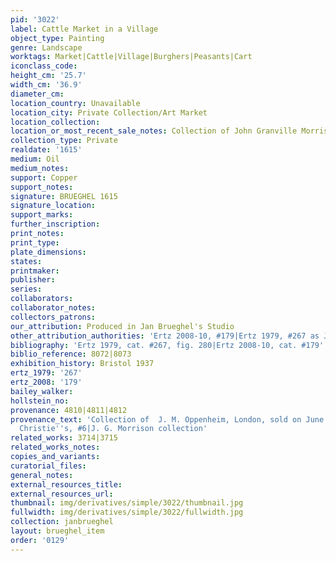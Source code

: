 ```yaml
---
pid: '3022'
label: Cattle Market in a Village
object_type: Painting
genre: Landscape
worktags: Market|Cattle|Village|Burghers|Peasants|Cart
iconclass_code:
height_cm: '25.7'
width_cm: '36.9'
diameter_cm:
location_country: Unavailable
location_city: Private Collection/Art Market
location_collection:
location_or_most_recent_sale_notes: Collection of John Granville Morrison
collection_type: Private
realdate: '1615'
medium: Oil
medium_notes:
support: Copper
support_notes:
signature: BRUEGHEL 1615
signature_location:
support_marks:
further_inscription:
print_notes:
print_type:
plate_dimensions:
states:
printmaker:
publisher:
series:
collaborators:
collaborator_notes:
collectors_patrons:
our_attribution: Produced in Jan Brueghel's Studio
other_attribution_authorities: 'Ertz 2008-10, #179|Ertz 1979, #267 as Jan and studio'
bibliography: 'Ertz 1979, cat. #267, fig. 280|Ertz 2008-10, cat. #179'
biblio_reference: 8072|8073
exhibition_history: Bristol 1937
ertz_1979: '267'
ertz_2008: '179'
bailey_walker:
hollstein_no:
provenance: 4810|4811|4812
provenance_text: 'Collection of  J. M. Oppenheim, London, sold on June 4, 1864 by
  Christie''s, #6|J. G. Morrison collection'
related_works: 3714|3715
related_works_notes:
copies_and_variants:
curatorial_files:
general_notes:
external_resources_title:
external_resources_url:
thumbnail: img/derivatives/simple/3022/thumbnail.jpg
fullwidth: img/derivatives/simple/3022/fullwidth.jpg
collection: janbrueghel
layout: brueghel_item
order: '0129'
---
```


